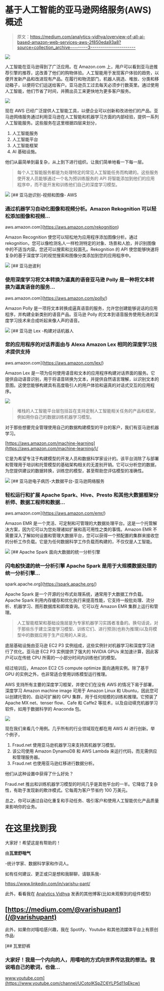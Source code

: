 # 基于人工智能的亚马逊网络服务(AWS)概述

> 原文：<https://medium.com/analytics-vidhya/overview-of-all-ai-based-amazon-web-services-aws-2f850eda93a8?source=collection_archive---------3----------------------->

![](img/e4ce31e21a38ba23359d1b1e7d15a688.png)

人工智能在亚马逊得到了广泛应用。在 Amazon.com 上，用户可以看到亚马逊推荐引擎的推荐，这改善了他们的购物体验。人工智能用于发现客户体验的趋势，以便开发新产品和改进现有产品。在履行和物流部门，机器人挑选、堆放、分类和移动箱子，以便将它们运送给客户。亚马逊员工过去每天必须步行数英里。通过使用人工智能，他们节省了时间，并腾出员工来更快地为更多客户服务。

![](img/601dbc6906095dc4dd5636c73bd67349.png)

现在 AWS 已经广泛提供人工智能工具，以便企业可以创新和改进他们的产品。亚马逊网络服务通过利用亚马逊在人工智能和机器学习方面的内部经验，提供一系列人工智能服务。这些服务在这里根据四层来划分，

1.  人工智能服务
2.  人工智能平台
3.  人工智能框架
4.  AI 基础设施。

他们从最简单到最复杂，从上到下进行组织。让我们简单地看一下每一层。

> 每个人工智能服务都是为处理特定的常见人工智能任务而构建的。这些服务使开发人员能够通过一个名为预训练服务的 API 将智能添加到他们的应用程序中，而不是开发和训练他们自己的深度学习模型。

![](img/fcdcd96994f5fa137aab72eebeec9e30.png)[](https://aws.amazon.com/rekognition) [## 亚马逊识别-视频和图像- AWS

### 通过机器学习自动化图像和视频分析。Amazon Rekognition 可以轻松添加图像和视频…

aws.amazon.com](https://aws.amazon.com/rekognition) 

Amazon Recognition 使您可以轻松地为应用程序添加图像分析。通过 rekognition，您可以像检测名人一样检测特定的对象、场景和人脸，并识别图像中的不适当内容。您还可以搜索和比较面孔。Rekognition 的 API 使您能够快速将复杂的基于深度学习的视觉搜索和图像分类添加到您的应用程序中。

![](img/1bc3354b1050f4b93d1480c09ec69349.png)[](https://aws.amazon.com/polly/) [## 亚马逊波利

### 使用深度学习将文本转换为逼真的语音亚马逊 Polly 是一种将文本转换为逼真语音的服务…

aws.amazon.com](https://aws.amazon.com/polly/) 

Amazon Polly 是一项将文本转换成逼真语音的服务，允许您创建能够说话的应用程序，并构建全新类别的语音产品。亚马逊 Polly 的文本到语音服务使用先进的深度学习技术来合成听起来像人声的语音。

![](img/57c876cca443e2d61be7b519960fbbd1.png)[](https://aws.amazon.com/lex/) [## 亚马逊 Lex -构建对话机器人

### 您的应用程序的对话界面由与 Alexa Amazon Lex 相同的深度学习技术提供支持

aws.amazon.com](https://aws.amazon.com/lex/) 

Amazon Lex 是一项为任何使用语音和文本的应用程序构建对话界面的服务。它提供自动语音识别，用于将语音转换为文本，并提供自然语言理解，以识别文本的意图。这使您能够构建具有高度吸引人的用户体验和逼真的对话式交互的应用程序。

![](img/3f1723272b421613fb9394867f4cfab2.png)

> 堆栈的人工智能平台层包括旨在支持定制人工智能相关任务的产品和框架，例如用你自己的数据训练机器学习模型。

对于那些想要完全管理使用自己的数据构建模型的平台的客户，我们有亚马逊机器学习。

[https://aws.amazon.com/machine-learning](https://aws.amazon.com/machine-learning/)/

它是为希望专注于构建模型的开发人员和数据科学家设计的。该平台消除了与部署和管理用于培训和托管模型的基础架构相关的无差别开销。它可以分析您的数据，为您提供建议的数据转换，训练您的模型，甚至帮助您评估模型的准确性。

![](img/1dcb5d5d97788ba0cb2b7c80b70ac477.png)[](https://aws.amazon.com/emr/) [## 亚马逊电子病历-大数据平台-亚马逊网络服务

### 轻松运行和扩展 Apache Spark、Hive、Presto 和其他大数据框架分析师、数据工程师和数据…

aws.amazon.com](https://aws.amazon.com/emr/) 

Amazon EMR 是一个灵活、可定制和可管理的大数据处理平台。这是一个托管解决方案，因为它可以为您处理诸如扩展和高可用性之类的事情。Amazon EMR 不需要深入了解如何设置和管理大数据平台，您可以获得一个预配置的集群来接收您的分析工作负载。它是为任何数据科学工作负载而构建的，不仅仅是人工智能。

![](img/3ce21d4f9eb7d9eb5a20cedd08d3898b.png)[](https://spark.apache.org/) [## Apache Spark 面向大数据的统一分析引擎

### 闪电般快速的统一分析引擎 Apache Spark 是用于大规模数据处理的统一分析引擎…

spark.apache.org](https://spark.apache.org/) 

Apache Spark 是一个开源的分布式处理系统，通常用于大数据工作负载。Apache Spark 利用内存缓存和优化执行来提高性能，它支持一般批处理、流分析、机器学习、图形数据库和即席查询。它可以在 Amazon EMR 集群上运行和管理。

> 人工智能框架和基础设施层是为专家机器学习实践者准备的。换句话说，对于那些乐于建立深度学习模型、训练它们、进行预测(也称为推理)以及将模型中的数据应用于生产应用的人来说。

底层基础设施由亚马逊 EC2 P3 实例组成，这些实例针对机器学习和深度学习进行了优化。亚马逊 EC2 P3 实例提供了强大的 NVIDIA GPUs 来加速计算，因此客户可以在传统 CPU 所需的一小部分时间内训练他们的模型。

经过培训后，Amazon EC2 C5 compute optimize 面向通用实例。除了基于 GPU 的实例之外，也非常适合使用训练模型运行推理。

AWS 支持所有主要的深度学习框架，并使它们在没有 AWS 的情况下易于部署，深度学习 Amazon machine image 可用于 Amazon Linux 和 Ubuntu，因此您可以创建托管的、自动可扩展的 GPU 集群，用于任何规模的训练和推理。它预装了 Apache MX net、tenser flow、Cafe 和 Caffe2 等技术，以及自动填充机器学习软件，如用于数据科学的 Anaconda 包。

![](img/cb9de3907f73414446b2ece5a3e01c6b.png)

现在我们来看几个用例。几乎所有的行业领域现在都在用 AWS AI 进行创新。举个例子，

1.  Fraud.net 使用亚马逊机器学习来支持其机器学习模型。
2.  该公司使用 Amazon DynamoDB 和 AWS Lambda 来运行代码，而无需供应和管理服务器。
3.  Fraud.net 也使用亚马逊红移进行数据分析。

他们从这种设置中获得了什么好处？

Fraud.net 推出和训练机器学习模型的时间几乎是其他平台的一半。它降低了复杂性，有助于发现新的欺诈模式。它每周为客户节省约 100 万美元。

总之，你可以通过自动化重复和手动任务、吸引客户和使用人工智能优化产品质量来影响你的业务。

# 在这里找到我

大家好！希望这是有帮助的！

由**瓦里舒喘气**

-统计学家、数据科学家和作词人。

如有任何建议、更正或只是想和我聊聊，请联系我-

https://www.linkedin.com/in/varishu-pant/

此外，看看我在 [Analytics Vidhya](https://medium.com/analytics-vidhya) 发表的其他博客(比如未观察到的组件模型)

## [https://medium.com/@varishupant](/@varishupant)

此外，如果你对嘻哈感兴趣，我在 Spotify、Youtube 和其他流媒体平台上有原创作品:

[](https://www.youtube.com/channel/UCotoIKSpZC6YLP5d11qEkcw) [## 瓦里舒裤

### 大家好！我是一个内向的人，用嘻哈的方式向世界传达我的想法。我说唱自己的歌词，也做…

www.youtube.com](https://www.youtube.com/channel/UCotoIKSpZC6YLP5d11qEkcw)